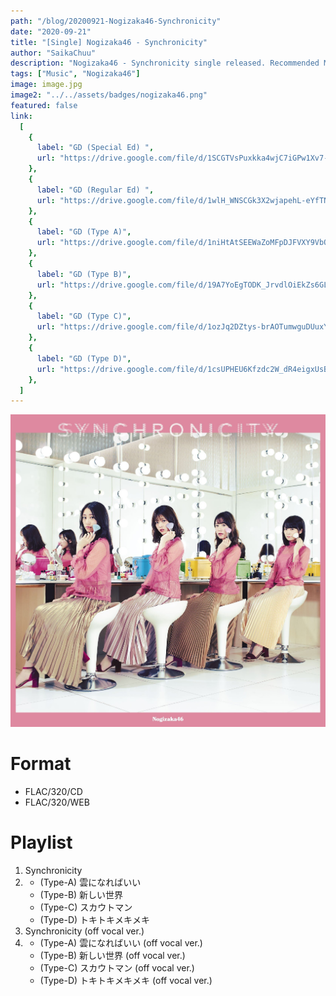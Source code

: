 ```yaml
---
path: "/blog/20200921-Nogizaka46-Synchronicity"
date: "2020-09-21"
title: "[Single] Nogizaka46 - Synchronicity"
author: "SaikaChuu"
description: "Nogizaka46 - Synchronicity single released. Recommended Music!"
tags: ["Music", "Nogizaka46"]
image: image.jpg
image2: "../../assets/badges/nogizaka46.png"
featured: false
link:
  [
    {
      label: "GD (Special Ed) ",
      url: "https://drive.google.com/file/d/1SCGTVsPuxkka4wjC7iGPw1Xv7-pKBmYF/view?usp=sharing",
    },
    {
      label: "GD (Regular Ed) ",
      url: "https://drive.google.com/file/d/1wlH_WNSCGk3X2wjapehL-eYfTN36qJKW/view?usp=sharing",
    },
    {
      label: "GD (Type A)",
      url: "https://drive.google.com/file/d/1niHtAtSEEWaZoMFpDJFVXY9VbOafaqzj/view?usp=sharing",
    },
    {
      label: "GD (Type B)",
      url: "https://drive.google.com/file/d/19A7YoEgTODK_JrvdlOiEkZs6GLjtxzzN/view?usp=sharing",
    },
    {
      label: "GD (Type C)",
      url: "https://drive.google.com/file/d/1ozJq2DZtys-brAOTumwguDUuxYSqT76u/view?usp=sharing",
    },
    {
      label: "GD (Type D)",
      url: "https://drive.google.com/file/d/1csUPHEU6Kfzdc2W_dR4eigxUsBYdqK_v/view?usp=sharing",
    },
  ]
---
```


![Nogizaka46 - Synchronicity](./image.jpg)

# Format

- FLAC/320/CD
- FLAC/320/WEB

# Playlist

1. Synchronicity
2. - (Type-A) 雲になればいい
   - (Type-B) 新しい世界
   - (Type-C) スカウトマン
   - (Type-D) トキトキメキメキ
3. Synchronicity (off vocal ver.)
4. - (Type-A) 雲になればいい (off vocal ver.)
   - (Type-B) 新しい世界 (off vocal ver.)
   - (Type-C) スカウトマン (off vocal ver.)
   - (Type-D) トキトキメキメキ (off vocal ver.)
